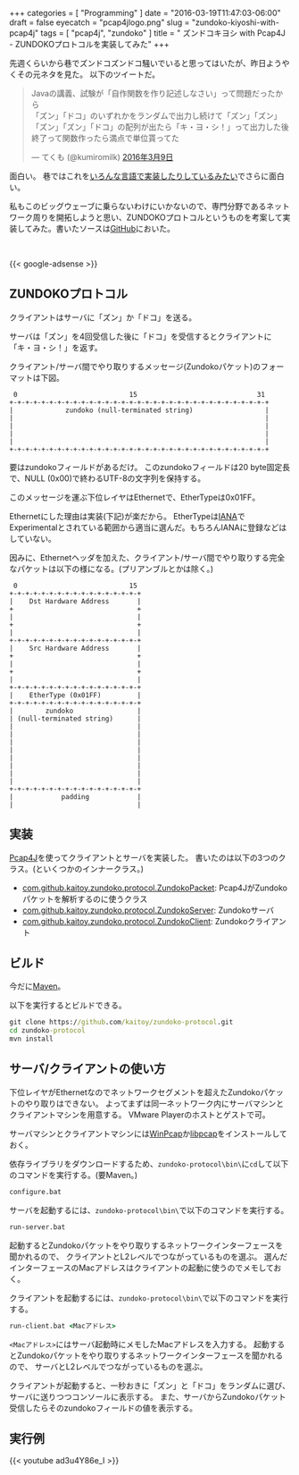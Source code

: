 +++
categories = [ "Programming" ]
date = "2016-03-19T11:47:03-06:00"
draft = false
eyecatch = "pcap4jlogo.png"
slug = "zundoko-kiyoshi-with-pcap4j"
tags = [ "pcap4j", "zundoko" ]
title = " ズンドコキヨシ with Pcap4J - ZUNDOKOプロトコルを実装してみた"
+++

先週くらいから巷でズンドコズンドコ騒いでいると思ってはいたが、昨日ようやくその元ネタを見た。
以下のツイートだ。

<blockquote class="twitter-tweet" data-lang="ja"><p lang="ja" dir="ltr">Javaの講義、試験が「自作関数を作り記述しなさい」って問題だったから<br>「ズン」「ドコ」のいずれかをランダムで出力し続けて「ズン」「ズン」「ズン」「ズン」「ドコ」の配列が出たら「キ・ヨ・シ！」って出力した後終了って関数作ったら満点で単位貰ってた</p>&mdash; てくも (@kumiromilk) <a href="https://twitter.com/kumiromilk/status/707437861881180160">2016年3月9日</a></blockquote>
<script async src="//platform.twitter.com/widgets.js" charset="utf-8"></script>

面白い。
巷ではこれを[いろんな言語で実装したりしているみたい](http://qiita.com/shunsugai@github/items/971a15461de29563bf90)でさらに面白い。

私もこのビッグウェーブに乗らないわけにいかないので、専門分野であるネットワーク周りを開拓しようと思い、ZUNDOKOプロトコルというものを考案して実装してみた。書いたソースは[GitHub](https://github.com/kaitoy/zundoko-protocol)においた。

<br>

{{< google-adsense >}}

ZUNDOKOプロトコル
---------------
クライアントはサーバに「ズン」か「ドコ」を送る。

サーバは「ズン」を4回受信した後に「ドコ」を受信するとクライアントに「キ・ヨ・シ！」を返す。

クライアント/サーバ間でやり取りするメッセージ(Zundokoパケット)のフォーマットは下図。

```
 0                            15                              31
+-+-+-+-+-+-+-+-+-+-+-+-+-+-+-+-+-+-+-+-+-+-+-+-+-+-+-+-+-+-+-+-+
|             zundoko (null-terminated string)                  |
|                                                               |
|                                                               |
|                                                               |
|                                                               |
+-+-+-+-+-+-+-+-+-+-+-+-+-+-+-+-+-+-+-+-+-+-+-+-+-+-+-+-+-+-+-+-+
```

要はzundokoフィールドがあるだけ。
このzundokoフィールドは20 byte固定長で、NULL (0x00)で終わるUTF-8の文字列を保持する。

このメッセージを運ぶ下位レイヤはEthernetで、EtherTypeは0x01FF。

Ethernetにした理由は実装(下記)が楽だから。
EtherTypeは[IANA](http://www.iana.org/assignments/ieee-802-numbers/ieee-802-numbers.xhtml#ieee-802-numbers-1)でExperimentalとされている範囲から適当に選んだ。もちろんIANAに登録などはしていない。

因みに、Ethernetヘッダを加えた、クライアント/サーバ間でやり取りする完全なパケットは以下の様になる。(プリアンブルとかは除く。)

```
 0                            15
+-+-+-+-+-+-+-+-+-+-+-+-+-+-+-+-+
|    Dst Hardware Address       |
+                               +
|                               |
+                               +
|                               |
+-+-+-+-+-+-+-+-+-+-+-+-+-+-+-+-+
|    Src Hardware Address       |
+                               +
|                               |
+                               +
|                               |
+-+-+-+-+-+-+-+-+-+-+-+-+-+-+-+-+
|    EtherType (0x01FF)         |
+-+-+-+-+-+-+-+-+-+-+-+-+-+-+-+-+
|        zundoko                |
| (null-terminated string)      |
|                               |
|                               |
|                               |
|                               |
|                               |
|                               |
|                               |
|                               |
+-+-+-+-+-+-+-+-+-+-+-+-+-+-+-+-+
|            padding            |
|                               |
```

実装
----
[Pcap4J](https://github.com/kaitoy/pcap4j)を使ってクライアントとサーバを実装した。
書いたのは以下の3つのクラス。(といくつかのインナークラス。)

* [com.github.kaitoy.zundoko.protocol.ZundokoPacket](https://github.com/kaitoy/zundoko-protocol/tree/master/src/main/java/com/github/kaitoy/zundoko/protocol/ZundokoPacket.java): Pcap4JがZundokoパケットを解析するのに使うクラス
* [com.github.kaitoy.zundoko.protocol.ZundokoServer](https://github.com/kaitoy/zundoko-protocol/tree/master/src/main/java/com/github/kaitoy/zundoko/protocol/ZundokoServer.java): Zundokoサーバ
* [com.github.kaitoy.zundoko.protocol.ZundokoClient](https://github.com/kaitoy/zundoko-protocol/tree/master/src/main/java/com/github/kaitoy/zundoko/protocol/ZundokoClient.java): Zundokoクライアント

ビルド
------
今だに[Maven](https://maven.apache.org/)。

以下を実行するとビルドできる。

```cmd
git clone https://github.com/kaitoy/zundoko-protocol.git
cd zundoko-protocol
mvn install
```

サーバ/クライアントの使い方
-----------------------
下位レイヤがEthernetなのでネットワークセグメントを超えたZundokoパケットのやり取りはできない。
よってまずは同一ネットワーク内にサーバマシンとクライアントマシンを用意する。
VMware Playerのホストとゲストで可。

サーバマシンとクライアントマシンには[WinPcap](http://www.winpcap.org/)か[libpcap](http://www.tcpdump.org/)をインストールしておく。

依存ライブラリをダウンロードするため、`zundoko-protocol\bin\`に`cd`して以下のコマンドを実行する。(要Maven。)

```cmd
configure.bat
```

サーバを起動するには、`zundoko-protocol\bin\`で以下のコマンドを実行する。

```cmd
run-server.bat
```

起動するとZundokoパケットをやり取りするネットワークインターフェースを聞かれるので、
クライアントとL2レベルでつながっているものを選ぶ。
選んだインターフェースのMacアドレスはクライアントの起動に使うのでメモしておく。

クライアントを起動するには、`zundoko-protocol\bin\`で以下のコマンドを実行する。

```cmd
run-client.bat <Macアドレス>
```

`<Macアドレス>`にはサーバ起動時にメモしたMacアドレスを入力する。
起動するとZundokoパケットをやり取りするネットワークインターフェースを聞かれるので、
サーバとL2レベルでつながっているものを選ぶ。

クライアントが起動すると、一秒おきに「ズン」と「ドコ」をランダムに選び、
サーバに送りつつコンソールに表示する。
また、サーバからZundokoパケット受信したらそのzundokoフィールドの値を表示する。


実行例
-----

{{< youtube ad3u4Y86e_I >}}
